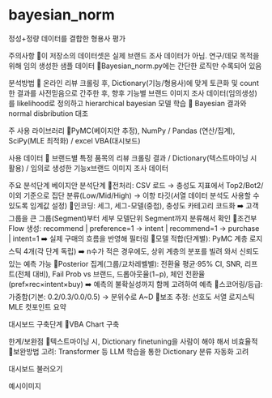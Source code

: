 # bayesian_norm
정성+정량 데이터를 결합한 형용사 평가

주의사항
📍이 저장소의 데이터셋은 실제 브랜드 조사 데이터가 아님. 연구/데모 목적을 위해 임의 생성한 샘플 데이터
📍Bayesian_norm.py에는 간단한 로직만 수록되어 있음

분석방법
📍 온라인 리뷰 크롤링 후, Dictionary(기능/형용사)에 맞게 토큰화 및 count한 결과를 사전믿음으로 간주한 후, 향후 기능별 브랜드 이미지 조사 데이터(임의생성)를 likelihood로 정의하고 hierarchical bayesian 모델 학습
📍 Bayesian 결과와 normal disbribution 대조

주 사용 라이브러리
📍PyMC(베이지안 추정), NumPy / Pandas (연산/집계), SciPy(MLE 최적화) / excel VBA(대시보드)

사용 데이터
📍 브랜드별 특정 품목의 리뷰 크롤링 결과 / Dictionary(텍스트마이닝 시 활용) / 임의로 생성한 기능x브랜드 이미지 조사 데이터

주요 분석단계
베이지안 분석단계
📍전처리: CSV 로드 → 충성도 지표에서 Top2/Bot2/이외 기준으로 집단 분류(Low/Mid/High) → 이항 타깃(서열 데이터 분석도 사용할 수 있도록 임계값 설정)
📍인코딩: 세그, 세그-모델(중첩), 충성도 카테고리 코드화 ➡️ 고객 그룹을 큰 그룹(Segment)부터 세부 모델단위 Segment까지 분류해서 확인
📍조건부 Flow 생성: recommend | preference=1 → intent | recommend=1 → purchase | intent=1 ➡️ 실제 구매의 흐름을 반영해 필터링
📍모델 적합(단계별): PyMC 계층 로지스틱 4개(각 단계 독립) ➡️ n수가 적은 경우에도, 상위 계층의 분포를 빌려 와서 신뢰도 있는 예측 가능
📍Posterior 집계(그룹/교차레벨별): 전환율 평균·95% CI, SNR, 리프트(전체 대비), Fail Prob vs 브랜드, 드롭아웃율(1−p), 체인 전환율(pref×rec×intent×buy) ➡️ 예측의 불확실성까지 함께 고려하여 예측
📍스코어링/등급: 가중합(기본: 0.2/0.3/0.0/0.5) → 분위수로 A~D
📍보조 추정: 선호도 서열 로지스틱 MLE 컷포인트 요약

대시보드 구축단계
📍VBA Chart 구축

한계/보완점
📍텍스트마이닝 시, Dictionary finetuning을 사람이 해야 해서 비효율적
📍보완방법 고려: Transformer 등 LLM 학습을 통한 Dictionary 분류 자동화 고려

대시보드 불러오기

예시이미지
